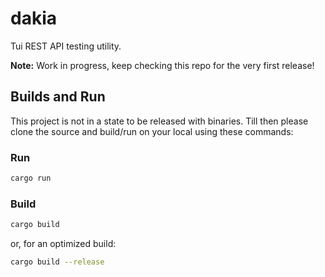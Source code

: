 # dakia

Tui REST API testing utility.

**Note:** Work in progress, keep checking this repo for the very first release!

## Builds and Run
This project is not in a state to be released with binaries. Till then please
clone the source and build/run on your local using these commands:

### Run
```bash
cargo run
```
### Build
```bash
cargo build
```
or, for an optimized build:
```bash
cargo build --release
```

